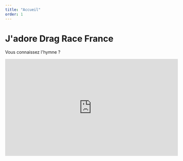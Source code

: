```yaml
---
title: "Accueil"
order: 1
---
```

# J'adore Drag Race France

Vous connaissez l'hymne ?

<iframe width="560" height="315" src="https://www.youtube.com/embed/InIghySxJzw?si=EZunvYBrszE7BWgH" title="YouTube video player" frameborder="0" allow="accelerometer; autoplay; clipboard-write; encrypted-media; gyroscope; picture-in-picture; web-share" allowfullscreen></iframe> 